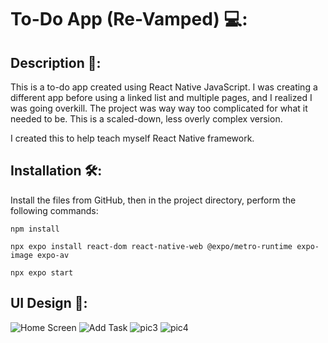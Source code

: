# To-Do App (Re-Vamped) 💻: 

## Description 📝:
This is a to-do app created using React Native JavaScript. I was creating a different app before using a linked list and multiple pages, and I realized I was going overkill. The project was way way too complicated for what it needed to be. This is a scaled-down, less overly complex version.

I created this to help teach myself React Native framework. 

## Installation 🛠️:
Install the files from GitHub, then in the project directory, perform the following commands:

```
npm install
```

```
npx expo install react-dom react-native-web @expo/metro-runtime expo-image expo-av
```

```
npx expo start
```

## UI Design 🎨:

![Home Screen](screencap01.png)
![Add Task](screencap02.png)
![pic3](screencap03.png)
![pic4](screencap04.png)

